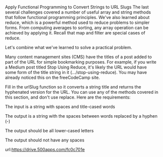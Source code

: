 Apply Functional Programming to Convert Strings to URL Slugs
The last several challenges covered a number of useful array and string methods that follow functional programming principles. We've also learned about reduce, which is a powerful method used to reduce problems to simpler forms. From computing averages to sorting, any array operation can be achieved by applying it. Recall that map and filter are special cases of reduce.

Let's combine what we've learned to solve a practical problem.

Many content management sites (CMS) have the titles of a post added to part of the URL for simple bookmarking purposes. For example, if you write a Medium post titled Stop Using Reduce, it's likely the URL would have some form of the title string in it (.../stop-using-reduce). You may have already noticed this on the freeCodeCamp site.

Fill in the urlSlug function so it converts a string title and returns the hyphenated version for the URL. You can use any of the methods covered in this section, and don't use replace. Here are the requirements:

The input is a string with spaces and title-cased words

The output is a string with the spaces between words replaced by a hyphen (-)

The output should be all lower-cased letters

The output should not have any spaces

url:https://drive.500apps.com/fc0c701e
